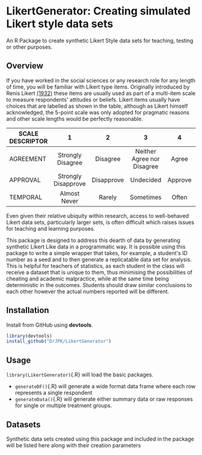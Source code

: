 # LikertGenerator: Creating simulated Likert style data sets

An R Package to create synthetic Likert Style data sets for teaching, testing or other purposes.

## Overview

If you have worked in the social sciences or any research role for any length of time, you will be familiar with Likert type items. Originally introduced by Renis Likert [(1932)](https://psycnet.apa.org/record/1933-01885-001) these items are usually used as part of a multi-item scale to measure respondents' attitudes or beliefs. Likert items usually have choices that are labelled as shown in the table, although as Likert himself acknowledged, the 5-point scale was only adopted for pragmatic reasons and other scale lengths would be perfectly reasonable.

|**SCALE DESCRIPTOR**|**1**|**2**|**3**|**4**|**5**|
|-----|:---:|:---:|:---:|:---:|:---:|
|AGREEMENT|Strongly Disagree|Disagree|Neither Agree nor Disagree|Agree|Strongly Agree|
|APPROVAL |Strongly Disapprove|Disapprove|Undecided|Approve|Strongly Approve|
|TEMPORAL	|Almost Never|Rarely|Sometimes|Often|Almost Always|

Even given their relative ubiquity within research, access to well-behaved Likert data sets, particularly larger sets, is often difficult which raises issues for teaching and learning purposes.

This package is designed to address this dearth of data by generating synthetic Likert Like data in a programmatic way. It is possible using this package to write a simple wrapper that takes, for example, a student's ID number as a seed and to then generate a replicatable data set for analysis.  This is helpful for teachers of statistics, as each student in the class will receive a dataset that is unique to them, thus minimising the possibilities of cheating and academic malpractice, while at the same time being deterministic in the outcomes. Students should draw similar conclusions to each other however the actual numbers reported will be different.

## Installation

Install from GitHub using **devtools**.

```R
library(devtools)
install_github("DrJPK/LikertGenerator")
```

## Usage

`library(LikertGenerator)`{.R} will load the basic packages.

* `generateDF()`{.R} will generate a wide format data frame where each row represents a single respondent
* `generateData()`{.R} will generate either summary data or raw responses for single or multiple treatment groups.

## Datasets

Synthetic data sets created using this package and included in the package will be listed here along with their creation parameters


